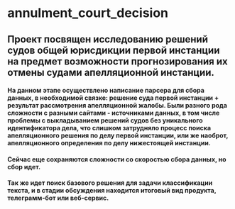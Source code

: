 # annulment_court_decision

## Проект посвящен исследованию решений судов общей юрисдикции первой инстанции на предмет возможности прогнозирования их отмены судами апелляционной инстанции.

#### На данном этапе осуществлено написание парсера для сбора данных, в необходимой связке: решение суда первой инстанции + результат рассмотрения апелляционной жалобы. Были разного рода сложности с разными сайтами - источниками данных, в том числе проблемы с выкладыванием решений судов без уникального идентификатора дела, что слишком затрудняло процесс поиска апелляционного решения по делу первой инстанции, или же наоброт, апелляционного определения по делу нижестоящей инстанции. 
#### Сейчас еще сохраняются сложности со скоростью сбора данных, но сбор идет.
#### Так же идет поиск базового решения для задачи классификации текста, и в стадии обсуждения находится итоговый вид продукта, телеграмм-бот или веб-сервис.
